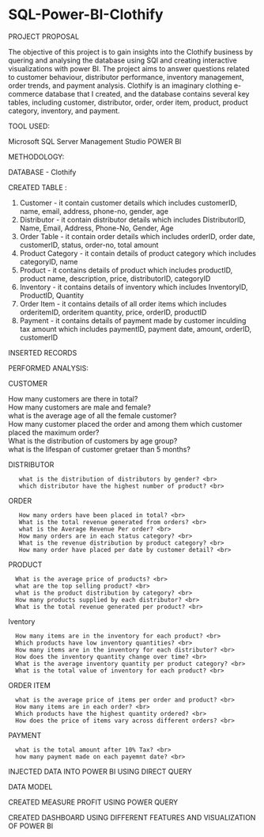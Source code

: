 # SQL-Power-BI-Clothify

PROJECT PROPOSAL

The objective of this project is to gain insights into the Clothify business by quering and analysing the database using SQl and creating interactive visualizations with power BI. The project aims to answer questions related to customer behaviour, distributor performance, inventory management, order trends, and payment analysis. 
Clothify is an imaginary clothing e-commerce database that I created, and the database contains several key tables, including customer, distributor, order, order item, product, product category, inventory, and payment. 

TOOL USED:

  Microsoft SQL Server Management Studio
  POWER BI

METHODOLOGY: 

DATABASE - Clothify

CREATED TABLE :

  1. Customer - it contain customer details which includes customerID, name, email, address, phone-no, gender, age <br>
  2. Distributor - it contain distributor details which includes DistributorID, Name, Email, Address, Phone-No, Gender, Age <br>
  3. Order Table - it contain order details which includes orderID, order date, customerID, status, order-no, total amount <br>
  4. Product Category - it contain details of product category which includes categoryID, name <br>
  5. Product - it contains details of product which includes productID, product name, description, price, distributorID, categoryID <br>
  6. Inventory - it contains details of inventory which includes InventoryID, ProductID, Quantity <br>
  7. Order Item - it contains details of all order items which includes orderitemID, orderitem quantity, price, orderID, productID <br>
  8. Payment - it contains details of payment made by customer inculding tax amount which includes paymentID, payment date, amount, orderID, customerID <br>

INSERTED RECORDS 

PERFORMED ANALYSIS:

CUSTOMER <br>

   How many customers are there in total? <br>
       How many customers are male and female? <br>
       what is the average age of all the female customer? <br>
       How many customer placed the order and among them which customer placed the maximum order? <br>
       What is the distribution of customers by age group? <br>
       what is the lifespan of customer gretaer than 5 months? <br>
       
DISTRIBUTOR <br>

       what is the distribution of distributors by gender? <br>
       which distributor have the highest number of product? <br>
       
ORDER <br>

       How many orders have been placed in total? <br>
       What is the total revenue generated from orders? <br>
       what is the Average Revenue Per order? <br>
       How many orders are in each status category? <br>
       What is the revenue distribution by product category? <br>
       How many order have placed per date by customer detail? <br>
     
PRODUCT <br>

      What is the average price of products? <br>
      what are the top selling product? <br>
      what is the product distribution by category? <br>
      How many products supplied by each distributor? <br>
      What is the total revenue generated per product? <br>
     
Iventory <br>

      How many items are in the inventory for each product? <br>
      Which products have low inventory quantities? <br>
      How many items are in the inventory for each distributor? <br>
      How does the inventory quantity change over time? <br>
      What is the average inventory quantity per product category? <br>
      What is the total value of inventory for each product? <br>
      
ORDER ITEM <br>

      what is the average price of items per order and product? <br>
      How many items are in each order? <br>
      Which products have the highest quantity ordered? <br>
      How does the price of items vary across different orders? <br>
      
PAYMENT <br>

      what is the total amount after 10% Tax? <br>
      how many payment made on each payemnt date? <br>
      
INJECTED DATA INTO POWER BI USING DIRECT QUERY 
 
DATA MODEL

CREATED MEASURE PROFIT USING POWER QUERY

CREATED DASHBOARD USING DIFFERENT FEATURES AND VISUALIZATION OF POWER BI
  
